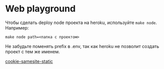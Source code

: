 # Web playground

Чтобы сделать deploy node проекта на heroku, используйте `make node`. Например:

```shell
make node path=<папка с проектом>
```

Не забудьте поменять prefix в .env, так как heroku не позволит создать проект с тем же именем.

[cookie-samesite-static](cookie/cookie-samesite-static/README.md)
